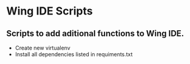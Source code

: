 # Wing IDE Scripts
## Scripts to add aditional functions to Wing IDE.
 - Create new virtualenv
 - Install all dependencies listed in requiments.txt